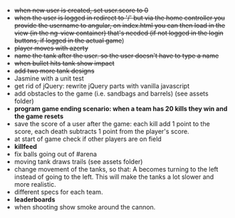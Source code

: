 - ~~when new user is created, set user.score to 0~~
- ~~when the user is logged in redirect to '/' but via the home controller you provide the username to angular, on index.html you can then load in the view (in the ng-view container) that's needed (if not logged in the login buttons, if logged in the actual game~~)
- ~~player moves with azerty~~
- ~~name the tank after the user. so the user doesn't have to type a name~~
- ~~when bullet hits tank show impact~~
- ~~add two more tank designs~~
- Jasmine with a unit test
- get rid of jQuery: rewrite jQuery parts with vanilla javascript
- add obstacles to the game (i.e. sandbags and barrels) (see assets folder)
- **program game ending scenario: when a team has 20 kills they win and the game resets**
- save the score of a user after the game: each kill add 1 point to the score, each death subtracts 1 point from the player's score.
- at start of game check if other players are on field
- **killfeed**
- fix balls going out of #arena
- moving tank draws trails (see assets folder)
- change movement of the tanks, so that: A becomes turning to the left instead of going to the left. This will make the tanks a lot slower and more realistic.
- different specs for each team.
- **leaderboards**
- when shooting show smoke around the cannon.